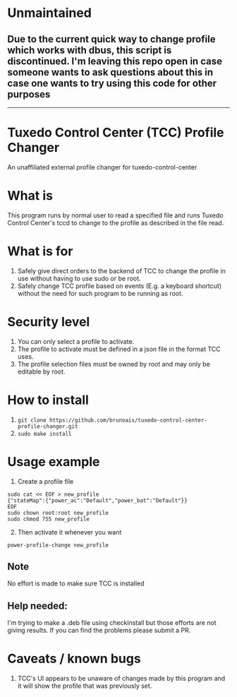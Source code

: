 # Unmaintained

## Due to the current quick way to change profile which works with dbus, this script is discontinued. I'm leaving this repo open in case someone wants to ask questions about this in case one wants to try using this code for other purposes

----------------

# Tuxedo Control Center (TCC) Profile Changer
An unaffiliated external profile changer for tuxedo-control-center

# What is

This program runs by normal user to read a specified file and runs Tuxedo Control Center's tccd to change to the profile as described in the file read. 

# What is for

1. Safely give direct orders to the backend of TCC to change the profile in use without having to use sudo or be root.
2. Safely change TCC profile based on events (E.g. a keyboard shortcut) without the need for such program to be running as root.

# Security level

1. You can only select a profile to activate.
2. The profile to activate must be defined in a json file in the format TCC uses.
3. The profile selection files must be owned by root and may only be editable by root.

# How to install

1. `git clone https://github.com/brunoais/tuxedo-control-center-profile-changer.git`
2. `sudo make install`

# Usage example

1. Create a profile file
```
sudo cat << EOF > new_profile
{"stateMap":{"power_ac":"Default","power_bat":"Default"}}
EOF
sudo chown root:root new_profile
sudo chmod 755 new_profile
```
2. Then activate it whenever you want
```
power-profile-change new_profile
```

## Note
No effort is made to make sure TCC is installed

## Help needed:
I'm trying to make a .deb file using checkinstall but those efforts are not giving results. If you can find the problems please submit a PR.

# Caveats / known bugs

1. TCC's UI appears to be unaware of changes made by this program and it will show the profile that was previously set.

